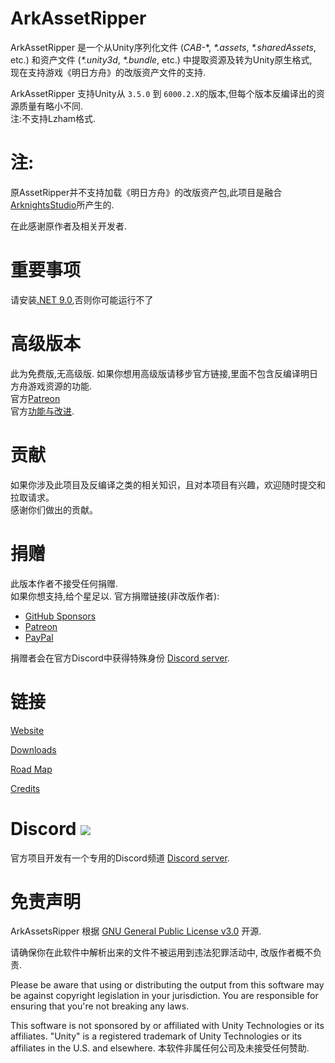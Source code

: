 # ArkAssetRipper


ArkAssetRipper 是一个从Unity序列化文件 (*CAB-*\*, *\*.assets*, *\*.sharedAssets*, etc.) 和资产文件 (*\*.unity3d*, *\*.bundle*, etc.) 中提取资源及转为Unity原生格式,   
现在支持游戏《明日方舟》的改版资产文件的支持.

ArkAssetRipper 支持Unity从 `3.5.0` 到 `6000.2.X`的版本,但每个版本反编译出的资源质量有略小不同.   
注:不支持Lzham格式.

# 注:

原AssetRipper并不支持加载《明日方舟》的改版资产包,此项目是融合[ArknightsStudio](https://github.com/aelurum/AssetStudio/tree/ArknightsStudio)所产生的.

在此感谢原作者及相关开发者.

# 重要事项

请安装[.NET 9.0](https://dotnet.microsoft.com/en-us/download/dotnet/9.0),否则你可能运行不了

# 高级版本
此为免费版,无高级版. 如果你想用高级版请移步官方链接,里面不包含反编译明日方舟游戏资源的功能.   
官方[Patreon](https://www.patreon.com/ds5678)   
官方[功能与改进](https://assetripper.github.io/AssetRipper/articles/PremiumFeatures.html).   

# 贡献
如果你涉及此项目及反编译之类的相关知识，且对本项目有兴趣，欢迎随时提交和拉取请求。   
感谢你们做出的贡献。

# 捐赠
此版本作者不接受任何捐赠.   
如果你想支持,给个星足以.
官方捐赠链接(非改版作者):
- [GitHub Sponsors](https://github.com/sponsors/ds5678)
- [Patreon](https://www.patreon.com/ds5678)
- [PayPal](https://paypal.me/ds5678)

捐赠者会在官方Discord中获得特殊身份 [Discord server](https://discord.gg/XqXa53W2Yh).

# 链接

[Website](https://assetripper.github.io/AssetRipper/)

[Downloads](https://assetripper.github.io/AssetRipper/articles/Downloads.html)

[Road Map](https://assetripper.github.io/AssetRipper/articles/RoadMap.html)

[Credits](https://assetripper.github.io/AssetRipper/articles/Credits.html)

# Discord [![](https://img.shields.io/discord/867514400701153281?color=blue&label=AssetRipper)](https://discord.gg/XqXa53W2Yh)

官方项目开发有一个专用的Discord频道 [Discord server](https://discord.gg/XqXa53W2Yh).

# 免责声明

ArkAssetsRipper 根据 [GNU General Public License v3.0](LICENSE.md) 开源.

请确保你在此软件中解析出来的文件不被运用到违法犯罪活动中, 改版作者概不负责.   

Please be aware that using or distributing the output from this software may be against copyright legislation in your jurisdiction. You are responsible for ensuring that you're not breaking any laws.

This software is not sponsored by or affiliated with Unity Technologies or its affiliates. "Unity" is a registered trademark of Unity Technologies or its affiliates in the U.S. and elsewhere.
本软件非属任何公司及未接受任何赞助.
